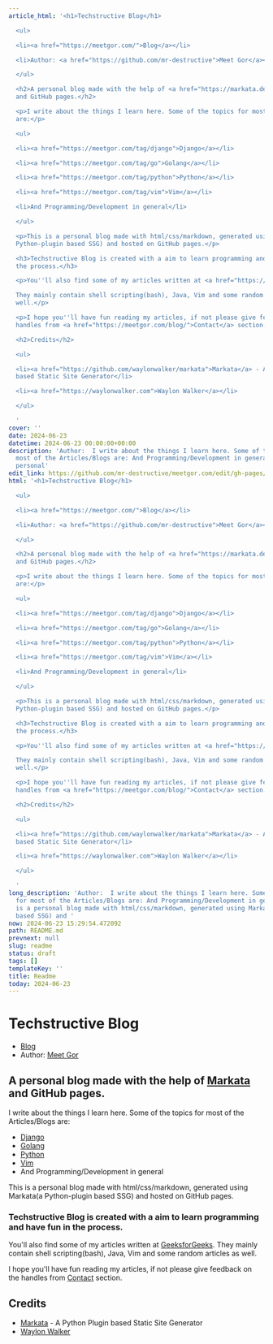 ```yaml
---
article_html: '<h1>Techstructive Blog</h1>

  <ul>

  <li><a href="https://meetgor.com/">Blog</a></li>

  <li>Author: <a href="https://github.com/mr-destructive">Meet Gor</a></li>

  </ul>

  <h2>A personal blog made with the help of <a href="https://markata.dev">Markata</a>
  and GitHub pages.</h2>

  <p>I write about the things I learn here. Some of the topics for most of the Articles/Blogs
  are:</p>

  <ul>

  <li><a href="https://meetgor.com/tag/django">Django</a></li>

  <li><a href="https://meetgor.com/tag/go">Golang</a></li>

  <li><a href="https://meetgor.com/tag/python">Python</a></li>

  <li><a href="https://meetgor.com/tag/vim">Vim</a></li>

  <li>And Programming/Development in general</li>

  </ul>

  <p>This is a personal blog made with html/css/markdown, generated using Markata(a
  Python-plugin based SSG) and hosted on GitHub pages.</p>

  <h3>Techstructive Blog is created with a aim to learn programming and have fun in
  the process.</h3>

  <p>You''ll also find some of my articles written at <a href="https://auth.geeksforgeeks.org/user/meetgor/articles">GeeksforGeeks</a>.

  They mainly contain shell scripting(bash), Java, Vim and some random articles as
  well.</p>

  <p>I hope you''ll have fun reading my articles, if not please give feedback on the
  handles from <a href="https://meetgor.com/blog/">Contact</a> section.</p>

  <h2>Credits</h2>

  <ul>

  <li><a href="https://github.com/waylonwalker/markata">Markata</a> - A Python Plugin
  based Static Site Generator</li>

  <li><a href="https://waylonwalker.com">Waylon Walker</a></li>

  </ul>

  '
cover: ''
date: 2024-06-23
datetime: 2024-06-23 00:00:00+00:00
description: 'Author:  I write about the things I learn here. Some of the topics for
  most of the Articles/Blogs are: And Programming/Development in general This is a
  personal'
edit_link: https://github.com/mr-destructive/meetgor.com/edit/gh-pages/README.md
html: '<h1>Techstructive Blog</h1>

  <ul>

  <li><a href="https://meetgor.com/">Blog</a></li>

  <li>Author: <a href="https://github.com/mr-destructive">Meet Gor</a></li>

  </ul>

  <h2>A personal blog made with the help of <a href="https://markata.dev">Markata</a>
  and GitHub pages.</h2>

  <p>I write about the things I learn here. Some of the topics for most of the Articles/Blogs
  are:</p>

  <ul>

  <li><a href="https://meetgor.com/tag/django">Django</a></li>

  <li><a href="https://meetgor.com/tag/go">Golang</a></li>

  <li><a href="https://meetgor.com/tag/python">Python</a></li>

  <li><a href="https://meetgor.com/tag/vim">Vim</a></li>

  <li>And Programming/Development in general</li>

  </ul>

  <p>This is a personal blog made with html/css/markdown, generated using Markata(a
  Python-plugin based SSG) and hosted on GitHub pages.</p>

  <h3>Techstructive Blog is created with a aim to learn programming and have fun in
  the process.</h3>

  <p>You''ll also find some of my articles written at <a href="https://auth.geeksforgeeks.org/user/meetgor/articles">GeeksforGeeks</a>.

  They mainly contain shell scripting(bash), Java, Vim and some random articles as
  well.</p>

  <p>I hope you''ll have fun reading my articles, if not please give feedback on the
  handles from <a href="https://meetgor.com/blog/">Contact</a> section.</p>

  <h2>Credits</h2>

  <ul>

  <li><a href="https://github.com/waylonwalker/markata">Markata</a> - A Python Plugin
  based Static Site Generator</li>

  <li><a href="https://waylonwalker.com">Waylon Walker</a></li>

  </ul>

  '
long_description: 'Author:  I write about the things I learn here. Some of the topics
  for most of the Articles/Blogs are: And Programming/Development in general This
  is a personal blog made with html/css/markdown, generated using Markata(a Python-plugin
  based SSG) and '
now: 2024-06-23 15:29:54.472092
path: README.md
prevnext: null
slug: readme
status: draft
tags: []
templateKey: ''
title: Readme
today: 2024-06-23
---
```


# Techstructive Blog

- [Blog](https://meetgor.com/)
- Author: [Meet Gor](https://github.com/mr-destructive)

## A personal blog made with the help of [Markata](https://markata.dev) and GitHub pages.

I write about the things I learn here. Some of the topics for most of the Articles/Blogs are:

- [Django](https://meetgor.com/tag/django)
- [Golang](https://meetgor.com/tag/go)
- [Python](https://meetgor.com/tag/python)
- [Vim](https://meetgor.com/tag/vim)
- And Programming/Development in general

This is a personal blog made with html/css/markdown, generated using Markata(a Python-plugin based SSG) and hosted on GitHub pages.

### Techstructive Blog is created with a aim to learn programming and have fun in the process.

You'll also find some of my articles written at [GeeksforGeeks](https://auth.geeksforgeeks.org/user/meetgor/articles).
They mainly contain shell scripting(bash), Java, Vim and some random articles as well.

I hope you'll have fun reading my articles, if not please give feedback on the handles from [Contact](https://meetgor.com/blog/) section.

## Credits

- [Markata](https://github.com/waylonwalker/markata) - A Python Plugin based Static Site Generator
- [Waylon Walker](https://waylonwalker.com)